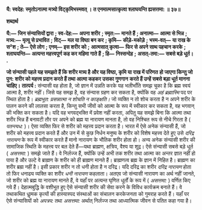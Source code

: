 **यै: स्वदेह: स्मृतोऽनात्मा मत्र्यो विट्कृमिभस्मवत् ।** **त एनमात्मसात्कृत्वा श्लाघयन्ति ह्यसत्तमा: ॥ ३७॥** 

**शब्दार्थ** 

**यै:—** **जिन संन्यासियों द्वारा** **; स्व-देह:—** **अपना शरीर** **; स्मृत:—** **मानते हैं** **; अनात्मा—** **आत्मा से भिन्न** **; मत्र्य:—** **मृत्यु से प्रभावित** **;** **विट्—** **मल या विष्ठा बन कर** **; कृमि—** **कीड़े-मकोड़े** **; भस्म-वत्—** **या राख के स²श** **; ते—** **ऐसे लोग** **; एनम्—** **इस शरीर को** **;** **आत्मसात् कृत्वा—** **फिर से अपने साथ पहचान करके** **; श्लाघयन्ति—** **अत्यन्त महत्त्वपूर्ण कह कर महिमा गाते हैं** **; हि—** **निस्सन्देह** **;** **असत्-तमा:—** **सबसे बड़े धूर्त।** **.** 

**जो संन्यासी पहले यह समझते हैं कि शरीर मत्र्य है और यह विष्ठा, कृमि या राख में परिणत** **हो जाएगा किन्तु जो पुन: शरीर को महत्त्व प्रदान करते हैं तथा आत्मा कहकर उसका गुणगान** **करते हैं उन्हें सबसे बड़ा धूर्त मानना चाहिए।** **तात्पर्य :** संन्यासी वह होता है, जो ज्ञान में उन्नति करके यह भलीभाँति समझ चुका है कि ब्रह्म स्वयं आत्मा है, शरीर नहीं। जिसे यह समझ है, वह संन्यास ग्रहण कर सकता है, क्योंकि वह *अहं* *ब्रह्मास्मि* पद पर स्थित होता है। *ब्रह्मभूत: प्रसन्नात्मा न शोचति न काङ्क्षति।* जो व्यक्ति न तो शोच करता है न अपने शरीर के पालन करने की लालसा करता है, किन्तु सभी जीवों को आत्मा के रूप में स्वीकार कर सकता है, वह भगवान् की भक्ति कर सकता है। यदि वह भगवद्भक्ति में प्रवेश नहीं करता, अपितु यह समझे बिना कि आत्मा तथा शरीर भिन्न हैं बनावटी तौर पर अपने को ब्रह्म या नारायण मानता है, तो वह निश्चित रूप से नीचे गिरता है ( *पतन्त्यध:* )। ऐसा व्यक्ति फिर से शरीर को महत्त्व प्रदान करता है। भारत में ऐसे अनेक संन्यासी हैं, जो शरीर को महत्त्व प्रदान करते हैं और उन में से कुछ निर्धन मनुष्य के शरीर को विशेष महत्त्व देते हुए उसे *दरिद्र नारायण* के रूप में स्वीकार करते हैं मानो नारायण के भौतिक शरीर होता हो। अन्य अनेक संन्यासी शरीर की सामाजिक स्थिति के महत्त्व पर बल देते हैं—यथा ब्राह्मण, क्षत्रिय, वैश्य या शूद्र। ऐसे संन्यासी सबसे बड़े धूर्त ( *असत्तमा:* ) समझे जाते हैं। वे निर्लज्ज हैं, क्योंकि उन्हें अभी तक शरीर तथा आत्मा का अन्तर ज्ञात नहीं हो पाया है और उल्टे वे ब्राह्मण के शरीर को ही ब्राह्मण मानते हैं। ब्राह्मणत्व ब्रह्म के ज्ञान में निहित है। ब्राह्मण का शरीर ब्रह्म नहीं है। इसी प्रकार शरीर न तो धनी होता है न दरिद्र। यदि दरिद्र का शरीर *दरिद्र नारायण*  होता तो फिर धनाढ्य व्यक्ति का शरीर *धनी नारायण* कहलाता। अतएव जो संन्यासी नारायण का अर्थ नहीं जानते, जो शरीर को ब्रह्म या नारायण मानते हैं, वे यहाँ पर अत्यन्त घृणित धूर्तों के रूप में ( *असत्तमा:* ) वर्णित किए गये हैं। देहात्मबुद्धि के वशीभूत हुए ऐसे संन्यासी शरीर की सेवा करने के विविध कार्यक्रम बनाते हैं। वे तथाकथित धाॢमक कृत्यों की हास्यास्पद संस्थाओं का संचालन करकेजनता को गुमराह करते हैं। यहाँ पर ऐसे संन्यासियों को *अपत्रप:* तथा *असत्तमा:* अर्थात् निर्लज्ज तथा आध्यात्मिक जीवन से पतित कहा गया है।  